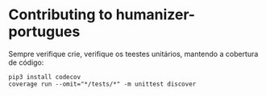 Contributing to humanizer-portugues
===================================

Sempre verifique crie, verifique os teestes unitários, mantendo a cobertura de código:

``` {.sourceCode .sh}
pip3 install codecov
coverage run --omit="*/tests/*" -m unittest discover
```
